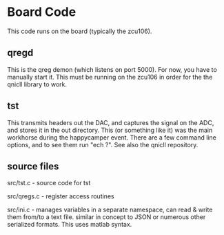 # Board Code

This code runs on the board (typically the zcu106).

## qregd

This is the qreg demon (which listens on port 5000).  For now, you have to manually start it.  This must be running on the zcu106 in order for the the qnicll library to work.


## tst

This transmits headers out the DAC, and captures the signal on the ADC, and stores it in the out directory.  This (or something like it) was the main workhorse during the happycamper event.  There are a few command line options, and to see them run "ech ?".  See also the qnicll repository.

## source files

src/tst.c   - source code for tst

src/qregs.c - register access routines

src/ini.c   - manages variables in a separate namespace,
              can read & write them from/to a text file.
	      similar in concept to JSON or numerous other serialized formats.
	      This uses matlab syntax.
